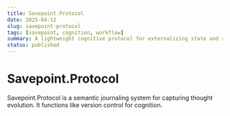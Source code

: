```yaml
---
title: Savepoint.Protocol
date: 2025-04-12
slug: savepoint-protocol
tags: [savepoint, cognition, workflow]
summary: A lightweight cognitive protocol for externalizing state and recovering flow.
status: published
---
```


# Savepoint.Protocol

Savepoint.Protocol is a semantic journaling system for capturing thought evolution. It functions like version control for cognition.
